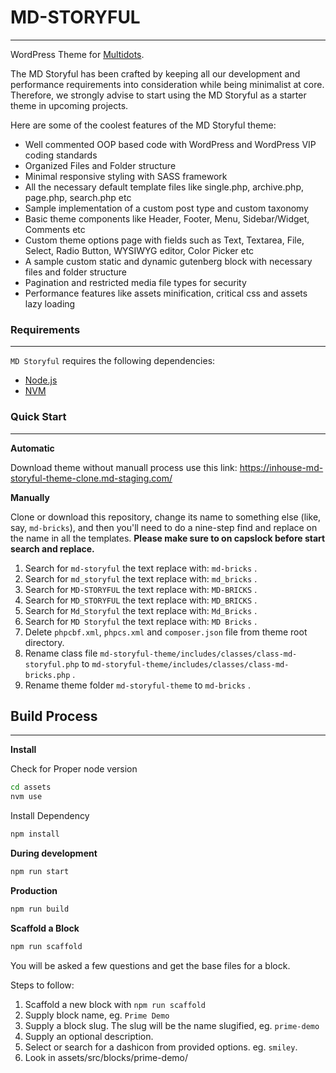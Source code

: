 # MD-STORYFUL

---

WordPress Theme for [Multidots](https://www.multidots.com/).

The MD Storyful has been crafted by keeping all our development and performance requirements into consideration while being minimalist at core. Therefore, we strongly advise to start using the MD Storyful as a starter theme in upcoming projects.

Here are some of the coolest features of the MD Storyful theme:

- Well commented OOP based code with WordPress and WordPress VIP coding standards
- Organized Files and Folder structure
- Minimal responsive styling with SASS framework
- All the necessary default template files like single.php, archive.php, page.php, search.php etc
- Sample implementation of a custom post type and custom taxonomy
- Basic theme components like Header, Footer, Menu, Sidebar/Widget, Comments etc
- Custom theme options page with fields such as Text, Textarea, File, Select, Radio Button, WYSIWYG editor, Color Picker etc
- A sample custom static and dynamic gutenberg block with necessary files and folder structure
- Pagination and restricted media file types for security
- Performance features like assets minification, critical css and assets lazy loading

### Requirements

---

`MD Storyful` requires the following dependencies:

- [Node.js](https://nodejs.org/)
- [NVM](https://wptraining.md10x.com/lessons/install-nvm/)

### Quick Start

---

**Automatic**

Download theme without manuall process use this link: https://inhouse-md-storyful-theme-clone.md-staging.com/

**Manually**

Clone or download this repository, change its name to something else (like, say, `md-bricks`), and then you'll need to do a nine-step find and replace on the name in all the templates. **Please make sure to on capslock before start search and replace.**

1. Search for `md-storyful` the text replace with: `md-bricks` .
2. Search for `md_storyful` the text replace with: `md_bricks` .
3. Search for `MD-STORYFUL` the text replace with: `MD-BRICKS` .
4. Search for `MD_STORYFUL` the text replace with: `MD_BRICKS` .
5. Search for `Md_Storyful` the text replace with: `Md_Bricks` .
6. Search for `MD Storyful` the text replace with: `MD Bricks` .
7. Delete `phpcbf.xml`, `phpcs.xml` and `composer.json` file from theme root directory.
8. Rename class file `md-storyful-theme/includes/classes/class-md-storyful.php` to `md-storyful-theme/includes/classes/class-md-bricks.php` .
9. Rename theme folder `md-storyful-theme` to `md-bricks` .

## Build Process

---

**Install**

Check for Proper node version

```bash
cd assets
nvm use
```

Install Dependency

```bash
npm install
```

**During development**

```bash
npm run start
```

**Production**

```bash
npm run build
```

**Scaffold a Block**

```bash
npm run scaffold
```

You will be asked a few questions and get the base files for a block.

Steps to follow:

1. Scaffold a new block with `npm run scaffold`
2. Supply block name, eg. `Prime Demo`
3. Supply a block slug. The slug will be the name slugified, eg. `prime-demo`
4. Supply an optional description.
5. Select or search for a dashicon from provided options. eg. `smiley`.
6. Look in assets/src/blocks/prime-demo/
